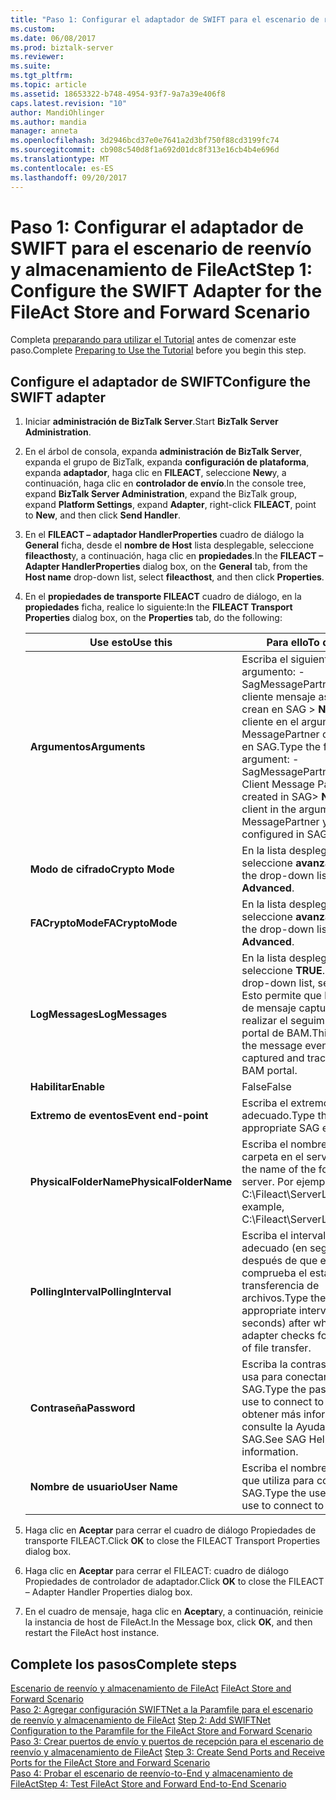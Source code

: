```yaml
---
title: "Paso 1: Configurar el adaptador de SWIFT para el escenario de reenvío y almacenamiento de FileAct | Documentos de Microsoft"
ms.custom: 
ms.date: 06/08/2017
ms.prod: biztalk-server
ms.reviewer: 
ms.suite: 
ms.tgt_pltfrm: 
ms.topic: article
ms.assetid: 18653322-b748-4954-93f7-9a7a39e406f8
caps.latest.revision: "10"
author: MandiOhlinger
ms.author: mandia
manager: anneta
ms.openlocfilehash: 3d2946bcd37e0e7641a2d3bf750f88cd3199fc74
ms.sourcegitcommit: cb908c540d8f1a692d01dc8f313e16cb4b4e696d
ms.translationtype: MT
ms.contentlocale: es-ES
ms.lasthandoff: 09/20/2017
---
```

# <a name="step-1-configure-the-swift-adapter-for-the-fileact-store-and-forward-scenario"></a><span data-ttu-id="566af-102">Paso 1: Configurar el adaptador de SWIFT para el escenario de reenvío y almacenamiento de FileAct</span><span class="sxs-lookup"><span data-stu-id="566af-102">Step 1: Configure the SWIFT Adapter for the FileAct Store and Forward Scenario</span></span>
<span data-ttu-id="566af-103">Completa [preparando para utilizar el Tutorial](../../adapters-and-accelerators/fileact-interact/preparing-to-use-the-tutorial1.md) antes de comenzar este paso.</span><span class="sxs-lookup"><span data-stu-id="566af-103">Complete [Preparing to Use the Tutorial](../../adapters-and-accelerators/fileact-interact/preparing-to-use-the-tutorial1.md) before you begin this step.</span></span>
  
## <a name="configure-the-swift-adapter"></a><span data-ttu-id="566af-104">Configure el adaptador de SWIFT</span><span class="sxs-lookup"><span data-stu-id="566af-104">Configure the SWIFT adapter</span></span>  
  
1.  <span data-ttu-id="566af-105">Iniciar **administración de BizTalk Server**.</span><span class="sxs-lookup"><span data-stu-id="566af-105">Start **BizTalk Server Administration**.</span></span>  
  
2.  <span data-ttu-id="566af-106">En el árbol de consola, expanda **administración de BizTalk Server**, expanda el grupo de BizTalk, expanda **configuración de plataforma**, expanda **adaptador**, haga clic en  **FILEACT**, seleccione **New**y, a continuación, haga clic en **controlador de envío**.</span><span class="sxs-lookup"><span data-stu-id="566af-106">In the console tree, expand **BizTalk Server Administration**, expand the BizTalk group, expand **Platform Settings**, expand **Adapter**, right-click **FILEACT**, point to **New**, and then click **Send Handler**.</span></span>  
  
3.  <span data-ttu-id="566af-107">En el **FILEACT – adaptador HandlerProperties** cuadro de diálogo la **General** ficha, desde el **nombre de Host** lista desplegable, seleccione **fileacthost**y, a continuación, haga clic en **propiedades**.</span><span class="sxs-lookup"><span data-stu-id="566af-107">In the **FILEACT – Adapter HandlerProperties** dialog box, on the **General** tab, from the **Host name** drop-down list, select **fileacthost**, and then click **Properties**.</span></span>  
  
4.  <span data-ttu-id="566af-108">En el **propiedades de transporte FILEACT** cuadro de diálogo, en la **propiedades** ficha, realice lo siguiente:</span><span class="sxs-lookup"><span data-stu-id="566af-108">In the **FILEACT Transport Properties** dialog box, on the **Properties** tab, do the following:</span></span>  
  
    |<span data-ttu-id="566af-109">**Use esto**</span><span class="sxs-lookup"><span data-stu-id="566af-109">**Use this**</span></span>|<span data-ttu-id="566af-110">**Para ello**</span><span class="sxs-lookup"><span data-stu-id="566af-110">**To do this**</span></span>|  
    |------------------|--------------------|  
    |<span data-ttu-id="566af-111">**Argumentos**</span><span class="sxs-lookup"><span data-stu-id="566af-111">**Arguments**</span></span>|<span data-ttu-id="566af-112">Escriba el siguiente argumento: - SagMessagePartner \<Fileact cliente mensaje asociado se crean en SAG > **Nota:** el cliente en el argumento es el MessagePartner configurado en SAG.</span><span class="sxs-lookup"><span data-stu-id="566af-112">Type the following argument: -SagMessagePartner \<Fileact Client Message Partner created in SAG> **Note:**  The client in the argument is the MessagePartner you configured in SAG.</span></span>|  
    |<span data-ttu-id="566af-113">**Modo de cifrado**</span><span class="sxs-lookup"><span data-stu-id="566af-113">**Crypto Mode**</span></span>|<span data-ttu-id="566af-114">En la lista desplegable, seleccione **avanzadas**.</span><span class="sxs-lookup"><span data-stu-id="566af-114">From the drop-down list, select **Advanced**.</span></span>|  
    |<span data-ttu-id="566af-115">**FACryptoMode**</span><span class="sxs-lookup"><span data-stu-id="566af-115">**FACryptoMode**</span></span>|<span data-ttu-id="566af-116">En la lista desplegable, seleccione **avanzadas**.</span><span class="sxs-lookup"><span data-stu-id="566af-116">From the drop-down list, select **Advanced**.</span></span>|  
    |<span data-ttu-id="566af-117">**LogMessages**</span><span class="sxs-lookup"><span data-stu-id="566af-117">**LogMessages**</span></span>|<span data-ttu-id="566af-118">En la lista desplegable, seleccione **TRUE**.</span><span class="sxs-lookup"><span data-stu-id="566af-118">From the drop-down list, select **TRUE**.</span></span> <span data-ttu-id="566af-119">Esto permite que los eventos de mensaje capturar y realizar el seguimiento en el portal de BAM.</span><span class="sxs-lookup"><span data-stu-id="566af-119">This enables the message events to be captured and tracked in the BAM portal.</span></span>|  
    |<span data-ttu-id="566af-120">**Habilitar**</span><span class="sxs-lookup"><span data-stu-id="566af-120">**Enable**</span></span>|<span data-ttu-id="566af-121">False</span><span class="sxs-lookup"><span data-stu-id="566af-121">False</span></span>|  
    |<span data-ttu-id="566af-122">**Extremo de eventos**</span><span class="sxs-lookup"><span data-stu-id="566af-122">**Event end-point**</span></span>|<span data-ttu-id="566af-123">Escriba el extremo SAG adecuado.</span><span class="sxs-lookup"><span data-stu-id="566af-123">Type the appropriate SAG end-point.</span></span>|  
    |<span data-ttu-id="566af-124">**PhysicalFolderName**</span><span class="sxs-lookup"><span data-stu-id="566af-124">**PhysicalFolderName**</span></span>|<span data-ttu-id="566af-125">Escriba el nombre de la carpeta en el servidor.</span><span class="sxs-lookup"><span data-stu-id="566af-125">Type the name of the folder on the server.</span></span> <span data-ttu-id="566af-126">Por ejemplo, C:\Fileact\ServerLocation.</span><span class="sxs-lookup"><span data-stu-id="566af-126">For example, C:\Fileact\ServerLocation.</span></span>|  
    |<span data-ttu-id="566af-127">**PollingInterval**</span><span class="sxs-lookup"><span data-stu-id="566af-127">**PollingInterval**</span></span>|<span data-ttu-id="566af-128">Escriba el intervalo adecuado (en segundos) después de que el adaptador comprueba el estado de transferencia de archivos.</span><span class="sxs-lookup"><span data-stu-id="566af-128">Type the appropriate interval (in seconds) after which the adapter checks for the status of file transfer.</span></span>|  
    |<span data-ttu-id="566af-129">**Contraseña**</span><span class="sxs-lookup"><span data-stu-id="566af-129">**Password**</span></span>|<span data-ttu-id="566af-130">Escriba la contraseña que usa para conectarse a SAG.</span><span class="sxs-lookup"><span data-stu-id="566af-130">Type the password you use to connect to SAG.</span></span> <span data-ttu-id="566af-131">Para obtener más información, consulte la Ayuda de SAG.</span><span class="sxs-lookup"><span data-stu-id="566af-131">See SAG Help for more information.</span></span>|  
    |<span data-ttu-id="566af-132">**Nombre de usuario**</span><span class="sxs-lookup"><span data-stu-id="566af-132">**User Name**</span></span>|<span data-ttu-id="566af-133">Escriba el nombre de usuario que utiliza para conectarse a SAG.</span><span class="sxs-lookup"><span data-stu-id="566af-133">Type the user name you use to connect to SAG.</span></span>|  
  
5.  <span data-ttu-id="566af-134">Haga clic en **Aceptar** para cerrar el cuadro de diálogo Propiedades de transporte FILEACT.</span><span class="sxs-lookup"><span data-stu-id="566af-134">Click **OK** to close the FILEACT Transport Properties dialog box.</span></span>  
  
6.  <span data-ttu-id="566af-135">Haga clic en **Aceptar** para cerrar el FILEACT: cuadro de diálogo Propiedades de controlador de adaptador.</span><span class="sxs-lookup"><span data-stu-id="566af-135">Click **OK** to close the FILEACT – Adapter Handler Properties dialog box.</span></span>  
  
7.  <span data-ttu-id="566af-136">En el cuadro de mensaje, haga clic en **Aceptar**y, a continuación, reinicie la instancia de host de FileAct.</span><span class="sxs-lookup"><span data-stu-id="566af-136">In the Message box, click **OK**, and then restart the FileAct host instance.</span></span>  
  
## <a name="complete-steps"></a><span data-ttu-id="566af-137">Complete los pasos</span><span class="sxs-lookup"><span data-stu-id="566af-137">Complete steps</span></span>
 <span data-ttu-id="566af-138">[Escenario de reenvío y almacenamiento de FileAct](../../adapters-and-accelerators/fileact-interact/fileact-store-and-forward-scenario.md) </span><span class="sxs-lookup"><span data-stu-id="566af-138">[FileAct Store and Forward Scenario](../../adapters-and-accelerators/fileact-interact/fileact-store-and-forward-scenario.md) </span></span>  
 <span data-ttu-id="566af-139">[Paso 2: Agregar configuración SWIFTNet a la Paramfile para el escenario de reenvío y almacenamiento de FileAct](../../adapters-and-accelerators/fileact-interact/step-2-add-swiftnet-configuration-to-paramfile-for-fileact-store-and-forward.md) </span><span class="sxs-lookup"><span data-stu-id="566af-139">[Step 2: Add SWIFTNet Configuration to the Paramfile for the FileAct Store and Forward Scenario](../../adapters-and-accelerators/fileact-interact/step-2-add-swiftnet-configuration-to-paramfile-for-fileact-store-and-forward.md) </span></span>  
 <span data-ttu-id="566af-140">[Paso 3: Crear puertos de envío y puertos de recepción para el escenario de reenvío y almacenamiento de FileAct](../../adapters-and-accelerators/fileact-interact/step-3-create-send-ports-and-receive-ports-for-the-fileact-store-and-forward.md) </span><span class="sxs-lookup"><span data-stu-id="566af-140">[Step 3: Create Send Ports and Receive Ports for the FileAct Store and Forward Scenario](../../adapters-and-accelerators/fileact-interact/step-3-create-send-ports-and-receive-ports-for-the-fileact-store-and-forward.md) </span></span>  
 [<span data-ttu-id="566af-141">Paso 4: Probar el escenario de reenvío-to-End y almacenamiento de FileAct</span><span class="sxs-lookup"><span data-stu-id="566af-141">Step 4: Test FileAct Store and Forward End-to-End Scenario</span></span>](../../adapters-and-accelerators/fileact-interact/step-4-test-fileact-store-and-forward-end-to-end-scenario.md)